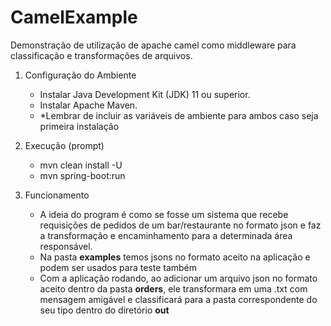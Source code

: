 # CamelExample
Demonstração de utilização de apache camel como middleware para classificação e transformações de arquivos.

1. Configuração do Ambiente
   - Instalar Java Development Kit (JDK) 11 ou superior.
   - Instalar Apache Maven.
   - *Lembrar de incluir as variáveis de ambiente para ambos caso seja primeira instalação

2. Execução (prompt)
   - mvn clean install -U
   - mvn spring-boot:run

3. Funcionamento
   - A ideia do program é como se fosse um sistema que recebe requisições de pedidos de um bar/restaurante no formato json e faz a transformação e encaminhamento para a determinada área responsável.
   - Na pasta **examples** temos jsons no formato aceito na aplicação e podem ser usados para teste também
   - Com a aplicação rodando, ao adicionar um arquivo json no formato aceito dentro da pasta **orders**, ele transformara em uma .txt com mensagem amigável e classificará para a pasta correspondente do seu tipo dentro do diretório **out**
